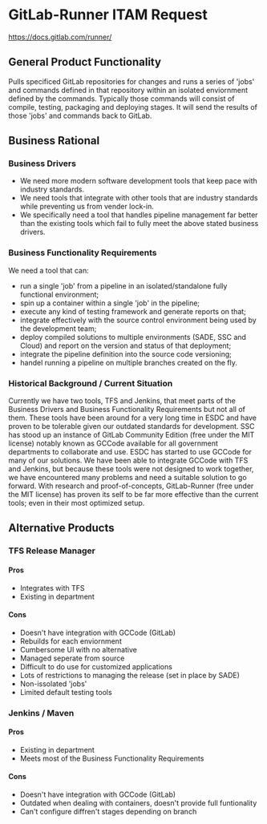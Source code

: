 # GitLab-Runner ITAM Request 
https://docs.gitlab.com/runner/

## General Product Functionality
Pulls specificed GitLab repositories for changes and runs a series of 'jobs' and commands defined in that repository within an isolated enviornment defined by the commands. Typically those commands will consist of compile, testing, packaging and deploying stages. It will send the results of those 'jobs' and commands back to GitLab.

## Business Rational

### Business Drivers 

- We need more modern software development tools that keep pace with industry standards.  
- We need tools that integrate with other tools that are industry standards while preventing us from vender lock-in.  
- We specifically need a tool that handles pipeline management far better than the existing tools which fail to fully meet the above stated business drivers. 

### Business Functionality Requirements 

We need a tool that can: 
- run a single 'job' from a pipeline in an isolated/standalone fully functional environment; 
- spin up a container within a single 'job' in the pipeline; 
- execute any kind of testing framework and generate reports on that; 
- integrate effectively with the source control environment being used by the development team; 
- deploy compiled solutions to multiple environments (SADE, SSC and Cloud) and report on the version and status of that deployment; 
- integrate the pipeline definition into the source code versioning; 
- handel running a pipeline on multiple branches created on the fly.

### Historical Background / Current Situation 

Currently we have two tools, TFS and Jenkins, that meet parts of the Business Drivers and Business Functionality Requirements but not all of them. 
These tools have been around for a very long time in ESDC and have proven to be tolerable given our outdated standards for development. 
SSC has stood up an instance of GitLab Community Edition (free under the MIT license) notably known as GCCode available for all government departments to collaborate and use. 
ESDC has started to use GCCode for many of our solutions. 
We have been able to integrate GCCode with TFS and Jenkins, but because these tools were not designed to work together, we have encountered many problems and need a suitable solution to go forward. 
With research and proof-of-concepts, GitLab-Runner (free under the MIT license) has proven its self to be far more effective than the current tools; even in their most optimized setup. 

## Alternative Products

### TFS Release Manager

#### Pros
- Integrates with TFS
- Existing in department

#### Cons
- Doesn't have integration with GCCode (GitLab)
- Rebuilds for each enviornment
- Cumbersome UI with no alternative
- Managed seperate from source
- Difficult to do use for customized applications
- Lots of restrictions to managing the release (set in place by SADE)
- Non-issolated 'jobs'
- Limited default testing tools

### Jenkins / Maven

#### Pros
- Existing in department
- Meets most of the Business Functionality Requirements

#### Cons
- Doesn't have integration with GCCode (GitLab)
- Outdated when dealing with containers, doesn't provide full funtionality
- Can't configure diffren't stages depending on branch
